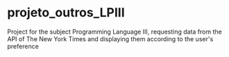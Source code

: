 # projeto_outros_LPIII
Project for the subject Programming Language III, requesting data from the API of The New York Times and displaying them according to the user's preference
